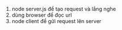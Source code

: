1. node server.js để tạo request và lắng nghe
2. dùng browser để đọc url
3. node client để gửi request lên server